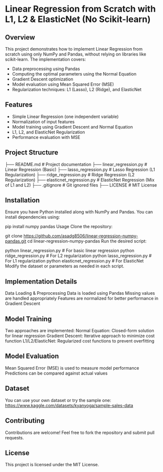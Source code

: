 # Linear Regression from Scratch with L1, L2 & ElasticNet (No Scikit-learn)

## Overview

This project demonstrates how to implement Linear Regression from scratch using only NumPy and Pandas, without relying on libraries like scikit-learn. The implementation covers:

- Data preprocessing using Pandas  
- Computing the optimal parameters using the Normal Equation  
- Gradient Descent optimization  
- Model evaluation using Mean Squared Error (MSE)  
- Regularization techniques: L1 (Lasso), L2 (Ridge), and ElasticNet

## Features

- Simple Linear Regression (one independent variable)    
- Normalization of input features  
- Model training using Gradient Descent and Normal Equation  
- L1, L2, and ElasticNet Regularization  
- Performance evaluation with MSE


## Project Structure

├── README.md                        # Project documentation
├── linear_regression.py             # Linear Regression (Basic)
├── lasso_regression.py              # Lasso Regression (L1 Regularization)
├── ridge_regression.py              # Ridge Regression (L2 Regularization)
├── elasticnet_regression.py         # ElasticNet Regression (Mix of L1 and L2)
├── .gitignore                       # Git ignored files
├── LICENSE                          # MIT License

## Installation

Ensure you have Python installed along with NumPy and Pandas. You can install dependencies using:

pip install numpy pandas
Usage
Clone the repository:

git clone https://github.com/asadg8506/linear-regression-numpy-pandas.git
cd linear-regression-numpy-pandas
Run the desired script:

python linear_regression.py         # For basic linear regression
python ridge_regression.py          # For L2 regularization
python lasso_regression.py          # For L1 regularization
python elasticnet_regression.py     # For ElasticNet
Modify the dataset or parameters as needed in each script.

## Implementation Details

Data Loading & Preprocessing
Data is loaded using Pandas
Missing values are handled appropriately
Features are normalized for better performance in Gradient Descent

## Model Training

Two approaches are implemented:
Normal Equation: Closed-form solution for linear regression
Gradient Descent: Iterative approach to minimize cost function
L1/L2/ElasticNet: Regularized cost functions to prevent overfitting

## Model Evaluation

Mean Squared Error (MSE) is used to measure model performance
Predictions can be compared against actual values

## Dataset

You can use your own dataset or try the sample one:
https://www.kaggle.com/datasets/kyanyoga/sample-sales-data

## Contributing

Contributions are welcome! Feel free to fork the repository and submit pull requests.

## License

This project is licensed under the MIT License.
